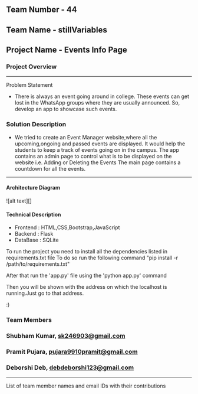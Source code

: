 ## Team Number - 44
## Team Name - stillVariables
## Project Name - Events Info Page

### Project Overview
----------------------------------

Problem Statement
* There is always an event going around in college. These events can get lost in the WhatsApp groups where   they are usually announced. So, develop an app to showcase such events.

### Solution Description
* We tried to create an Event Manager website,where all the upcoming,ongoing and passed events are displayed.
  It would help the students to keep a track of events going on in the campus.
  The app contains an admin page to control what is to be displayed on the website i.e. Adding or Deleting the Events
  The main page contains a countdown for all the events.


----------------------------------

#### Architecture Diagram

![alt text][]

#### Technical Description

* Frontend : HTML,CSS,Bootstrap,JavaScript
*  Backend : Flask
*  DataBase : SQLite

  To run the project you need to install all the dependencies listed in requirements.txt file 
  To do so run the following command "pip install -r /path/to/requirements.txt"

  After that run the 'app.py' file using the 'python app.py' command

  Then you will be shown with the address on which the localhost is running.Just go to that address.

  :)

### Team Members
### Shubham Kumar, sk246903@gmail.com
### Pramit Pujara, pujara9910pramit@gmail.com
### Deborshi Deb, debdeborshi123@gmail.com
----------------------------------

List of team member names and email IDs with their contributions
